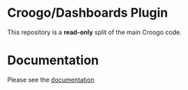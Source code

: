 # Croogo/Dashboards Plugin

This repository is a **read-only** split of the main Croogo code.

# Documentation

Please see the [documentation](http://docs.vamshop.com/3.0)
